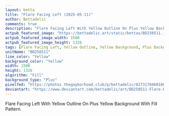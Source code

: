 ```yaml
---
layout: betta
title: "Flare Facing Left (2025-05-11)"
author: Bettadelic
comments: true
description: "Flare Facing Left With Yellow Outline On Plus Yellow Background With Fill Pattern."
actpub_featured_image: "https://bettadelic.art/static/bettas/BD250511.jpg"
actpub_featured_image_width: 1500
actpub_featured_image_height: 1326
tags: [Flare Facing Left, Yellow Outline, Yellow Background, Plus Background Pattern, Fill Pattern, May 2025]
unitName: "BD250511"
line_color: "Yellow"
background_color: "Yellow"
width: 1500
height: 1326
algorithm: "Fill"
background_type: "Plus"
pixelfed: "https://photos.thegayborhood.club/p/bettadelic/827317846018647475"
deviantart: "https://www.deviantart.com/bettadelic/art/BD250511-Flare-Facing-Left-2025-05-11-1193686143"
---
```


Flare Facing Left With Yellow Outline On Plus Yellow Background With Fill Pattern.
